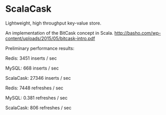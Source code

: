 # ScalaCask
Lightweight, high throughput key-value store.

An implementation of the BitCask concept in Scala.
http://basho.com/wp-content/uploads/2015/05/bitcask-intro.pdf

Preliminary performance results:

Redis: 3451 inserts / sec

MySQL: 668 inserts / sec

ScalaCask: 27346 inserts / sec


Redis: 7448 refreshes / sec

MySQL: 0.381 refreshes / sec

ScalaCask: 806 refreshes / sec

